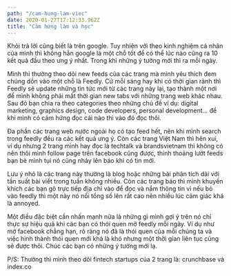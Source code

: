 ```yaml
---
path: "/cam-hung-lam-viec"
date: 2020-01-27T17:12:33.962Z
title: "Cảm hứng làm và học"
---
```


Khỏi trả lời cũng biết là trên google. Tuy nhiên với theo kinh nghiệm cá nhân của mình thì không
hẳn google là một chỗ tốt để có thể lúc nào cũng ra 10 kết quả đầu theo ưng ý
nhất. Trong khi những ý tưởng mới thì ra mỗi ngày.

Mình thì thường theo dõi new feeds của các trang mà mình yêu thích đem chúng dồn vào một chỗ là Feedly. Cứ mỗi sáng hay khi có thời gian rảnh thì Feedly sẽ update những tin tức mới từ các trang này lại, tạo thành một nơi để mình không phải mất thời gian new tabs với những trang web khác nhau. Sau đó bạn chia ra theo categories theo những chủ đề ví dụ: digital marketing, graphics design, code developers, personal development… để khi mình có cảm hứng đọc cái nào thì vào đó đọc thôi.

Đa phần các trang web nước ngoài họ có tạo feed hết, nên khi mình search trong
feedly đều ra các kết quả ưng ý. Còn các trang Việt Nam thì hên xui, ví dụ
nhưng 2 trang mình hay đọc là techtalk và brandsvietnam thì không có nên thôi
mình follow page trên facebook cũng được, thỉnh thoảng lướt feeds bạn bè mình
tụi nó cũng nhảy lên báo khi có tin mới.

Lưu ý nhỏ là các trang này thường là blog hoặc những bài phân tích dài với tần suất bài viết
trong tuần không nhiều. Còn các trang báo thì mình khuyến khích các bạn gõ trực
tiếp địa chỉ vào để đọc và nắm thông tin vì nếu bỏ vào feedly thì một này nó
nổi tổng số lên rất cao nên nhiều lúc cảm giác khá là annoyed.

Một điều đặc biệt cần nhấn mạnh nữa là những gì mình gợi ý trên nó chỉ thực sự hiệu quả khi các
bạn có thói quen mở feedly mỗi ngày. Ví dụ như mở facebook chẳng hạn, rõ ràng
nó đã là thói quen của mỗi chúng ta và việc hình thành thói quen mới khá là khó
nhưng một thời gian liên tục cũng sẽ được thôi. Chúc các bạn có những ý tưởng
mới lạ.

P/S: Thường thì mình theo dõi fintech startups của 2 trang là: crunchbase và index.co
